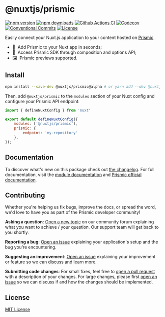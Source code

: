 <!--

Replace all on all files (README.md, CONTRIBUTING.md, bug_report.md, package.json):
- @nuxtjs/prismic
- Easily connect your Nuxt 3 application to your content hosted on Prismic
- nuxt-community/prismic-module
- prismic-module

-->

# @nuxtjs/prismic

[![npm version][npm-version-src]][npm-version-href]
[![npm downloads][npm-downloads-src]][npm-downloads-href]
[![Github Actions CI][github-actions-ci-src]][github-actions-ci-href]
[![Codecov][codecov-src]][codecov-href]
[![Conventional Commits][conventional-commits-src]][conventional-commits-href]
[![License][license-src]][license-href]

Easily connect your Nuxt.js application to your content hosted on [Prismic][prismic].

- 🚀 &nbsp;Add Prismic to your Nuxt app in seconds;
- 🎣 &nbsp;Access Prismic SDK through composition and options API;
- 🖼 &nbsp;Prismic previews supported.

## Install

```bash
npm install --save-dev @nuxtjs/prismic@alpha # or yarn add --dev @nuxtjs/prismic@alpha
```

Then, add `@nuxtjs/prismic` to the `modules` section of your Nuxt config and configure your Prismic API endpoint:

```javascript
import { defineNuxtConfig } from 'nuxt'

export default defineNuxtConfig({
	modules: ['@nuxtjs/prismic'],
	prismic: {
		endpoint: 'my-repository'
	},
});
```

## Documentation

To discover what's new on this package check out [the changelog][changelog]. For full documentation, visit the [module documentation][nuxt-docs] and [Prismic official documentation][prismic-docs].

## Contributing

Whether you're helping us fix bugs, improve the docs, or spread the word, we'd love to have you as part of the Prismic developer community!

**Asking a question**: [Open a new topic][forum-question] on our community forum explaining what you want to achieve / your question. Our support team will get back to you shortly.

**Reporting a bug**: [Open an issue][repo-bug-report] explaining your application's setup and the bug you're encountering.

**Suggesting an improvement**: [Open an issue][repo-feature-request] explaining your improvement or feature so we can discuss and learn more.

**Submitting code changes**: For small fixes, feel free to [open a pull request][repo-pull-requests] with a description of your changes. For large changes, please first [open an issue][repo-feature-request] so we can discuss if and how the changes should be implemented.

## License

[MIT License](./LICENSE)

<!-- Links -->

[prismic]: https://prismic.io

<!-- TODO: Replace link with a more useful one if available -->

[nuxt-docs]: https://v3.prismic.nuxtjs.org
[prismic-docs]: https://prismic.io/docs/technical-reference/prismicio-vue?version=v3
[changelog]: ./CHANGELOG.md
[contributing]: ./CONTRIBUTING.md

<!-- TODO: Replace link with a more useful one if available -->

[forum-question]: https://community.prismic.io
[repo-bug-report]: https://github.com/nuxt-community/prismic-module/issues/new?assignees=&labels=bug&template=bug_report.md&title=
[repo-feature-request]: https://github.com/nuxt-community/prismic-module/issues/new?assignees=&labels=enhancement&template=feature_request.md&title=
[repo-pull-requests]: https://github.com/nuxt-community/prismic-module/pulls

<!-- Badges -->

[npm-version-src]: https://img.shields.io/npm/v/@nuxtjs/prismic/latest.svg
[npm-version-href]: https://npmjs.com/package/@nuxtjs/prismic
[npm-downloads-src]: https://img.shields.io/npm/dm/@nuxtjs/prismic.svg
[npm-downloads-href]: https://npmjs.com/package/@nuxtjs/prismic
[github-actions-ci-src]: https://github.com/nuxt-community/prismic-module/workflows/ci/badge.svg
[github-actions-ci-href]: https://github.com/nuxt-community/prismic-module/actions?query=workflow%3Aci
[codecov-src]: https://img.shields.io/codecov/c/github/nuxt-community/prismic-module.svg
[codecov-href]: https://codecov.io/gh/nuxt-community/prismic-module
[conventional-commits-src]: https://img.shields.io/badge/Conventional%20Commits-1.0.0-yellow.svg
[conventional-commits-href]: https://conventionalcommits.org
[license-src]: https://img.shields.io/npm/l/@nuxtjs/prismic.svg
[license-href]: https://npmjs.com/package/@nuxtjs/prismic
